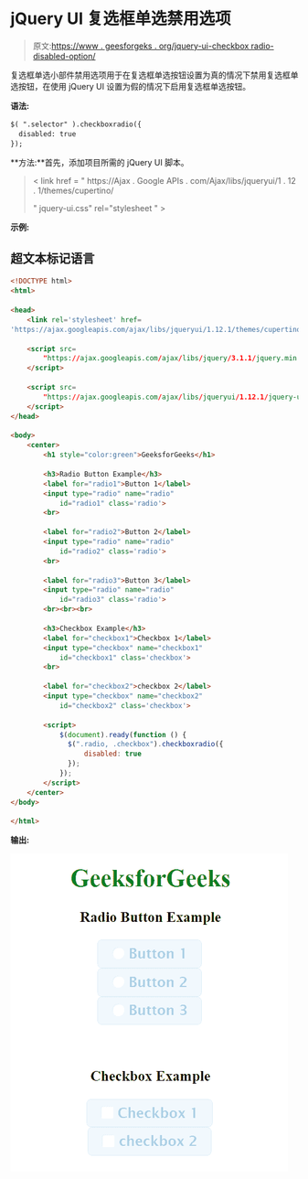 # jQuery UI 复选框单选禁用选项

> 原文:[https://www . geesforgeks . org/jquery-ui-checkbox radio-disabled-option/](https://www.geeksforgeeks.org/jquery-ui-checkboxradio-disabled-option/)

复选框单选小部件禁用选项用于在复选框单选按钮设置为真的情况下禁用复选框单选按钮，在使用 jQuery UI 设置为假的情况下启用复选框单选按钮。

**语法:**

```html
$( ".selector" ).checkboxradio({
  disabled: true
});
```

**方法:**首先，添加项目所需的 jQuery UI 脚本。

> < link href = " https://Ajax . Google APIs . com/Ajax/libs/jqueryui/1 . 12 . 1/themes/cupertino/
> 
> " jquery-ui.css" rel="stylesheet " >

**示例:**

## 超文本标记语言

```html
<!DOCTYPE html>
<html>

<head>
    <link rel='stylesheet' href=
'https://ajax.googleapis.com/ajax/libs/jqueryui/1.12.1/themes/cupertino/jquery-ui.css'>

    <script src=
        "https://ajax.googleapis.com/ajax/libs/jquery/3.1.1/jquery.min.js">
    </script>

    <script src=
        "https://ajax.googleapis.com/ajax/libs/jqueryui/1.12.1/jquery-ui.min.js">
    </script>
</head>

<body>
    <center>
        <h1 style="color:green">GeeksforGeeks</h1>

        <h3>Radio Button Example</h3>
        <label for="radio1">Button 1</label>
        <input type="radio" name="radio" 
            id="radio1" class='radio'>
        <br>

        <label for="radio2">Button 2</label>
        <input type="radio" name="radio" 
            id="radio2" class='radio'>
        <br>

        <label for="radio3">Button 3</label>
        <input type="radio" name="radio" 
            id="radio3" class='radio'>
        <br><br><br>

        <h3>Checkbox Example</h3>
        <label for="checkbox1">Checkbox 1</label>
        <input type="checkbox" name="checkbox1" 
            id="checkbox1" class='checkbox'>
        <br>

        <label for="checkbox2">checkbox 2</label>
        <input type="checkbox" name="checkbox2" 
            id="checkbox2" class='checkbox'>

        <script>
            $(document).ready(function () {
              $(".radio, .checkbox").checkboxradio({
                  disabled: true
              });
            }); 
        </script>
    </center>
</body>

</html>
```

**输出:**

![](img/ce66bce5e908733926bd3e12fbb089a7.png)
